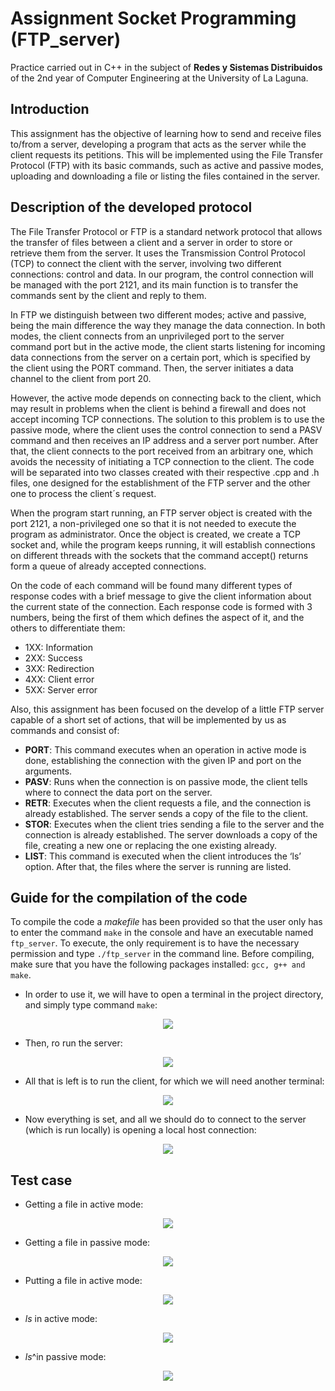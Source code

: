 # Assignment Socket Programming (FTP_server)
Practice carried out in C++ in the subject of **Redes y Sistemas Distribuidos** of the 2nd year of Computer Engineering at the University of La Laguna. 

## Introduction
This assignment has the objective of learning how to send and receive files to/from
a server, developing a program that acts as the server while the client requests its petitions.
This will be implemented using the File Transfer Protocol (FTP) with its basic commands,
such as active and passive modes, uploading and downloading a file or listing the files
contained in the server.

## Description of the developed protocol
The File Transfer Protocol or FTP is a standard network protocol that allows the
transfer of files between a client and a server in order to store or retrieve them from the
server. It uses the Transmission Control Protocol (TCP) to connect the client with the
server, involving two different connections: control and data. In our program, the control
connection will be managed with the port 2121, and its main function is to transfer the
commands sent by the client and reply to them.

In FTP we distinguish between two different modes; active and passive, being the
main difference the way they manage the data connection. In both modes, the client
connects from an unprivileged port to the server command port but in the active mode,
the client starts listening for incoming data connections from the server on a certain port,
which is specified by the client using the PORT command. Then, the server initiates a
data channel to the client from port 20.

However, the active mode depends on connecting back to the client, which may
result in problems when the client is behind a firewall and does not accept incoming TCP
connections. The solution to this problem is to use the passive mode, where the client
uses the control connection to send a PASV command and then receives an IP address
and a server port number. After that, the client connects to the port received from an
arbitrary one, which avoids the necessity of initiating a TCP connection to the client.
The code will be separated into two classes created with their respective .cpp and
.h files, one designed for the establishment of the FTP server and the other one to process
the client´s request.

When the program start running, an FTP server object is created with the port
2121, a non-privileged one so that it is not needed to execute the program as administrator.
Once the object is created, we create a TCP socket and, while the program keeps running,
it will establish connections on different threads with the sockets that the command
accept() returns form a queue of already accepted connections.

On the code of each command will be found many different types of response
codes with a brief message to give the client information about the current state of the
connection. Each response code is formed with 3 numbers, being the first of them which
defines the aspect of it, and the others to differentiate them:
- 1XX: Information
- 2XX: Success
- 3XX: Redirection
- 4XX: Client error
- 5XX: Server error

Also, this assignment has been focused on the develop of a little FTP server
capable of a short set of actions, that will be implemented by us as commands and consist
of:

- **PORT**: This command executes when an operation in active mode is done,
establishing the connection with the given IP and port on the arguments.
- **PASV**: Runs when the connection is on passive mode, the client tells where to
connect the data port on the server.
- **RETR**: Executes when the client requests a file, and the connection is already
established. The server sends a copy of the file to the client.
- **STOR**: Executes when the client tries sending a file to the server and the
connection is already established. The server downloads a copy of the file,
creating a new one or replacing the one existing already.
- **LIST**: This command is executed when the client introduces the ‘ls’ option. After
that, the files where the server is running are listed.

## Guide for the compilation of the code
To compile the code a *makefile* has been provided so that the user only has to enter
the command `make` in the console and have an executable named `ftp_server`. To
execute, the only requirement is to have the necessary permission and type
`./ftp_server` in the command line. Before compiling, make sure that you have the
following packages installed: `gcc, g++ and make`.

- In order to use it, we will have to open a terminal in the project directory, and simply type
command `make`:

<p align="center">
  <img src="https://github.com/feichay10/FTP_server/blob/ee7f0f40b1e2c16caf334046e547d7299eed67f6/assets/Screenshot_1.png" />
</p>

- Then, ro run the server:
<p align="center">
  <img src="https://github.com/feichay10/FTP_server/blob/ee7f0f40b1e2c16caf334046e547d7299eed67f6/assets/Screenshot_2.png" />
</p>

- All that is left is to run the client, for which we will need another terminal:
<p align="center">
  <img src="https://github.com/feichay10/FTP_server/blob/ee7f0f40b1e2c16caf334046e547d7299eed67f6/assets/Screenshot_3.png" />
</p>

- Now everything is set, and all we should do to connect to the server (which is run locally)
is opening a local host connection:
<p align="center">
  <img src="https://github.com/feichay10/FTP_server/blob/ee7f0f40b1e2c16caf334046e547d7299eed67f6/assets/Screenshot_4.png" />
</p>

## Test case
- Getting a file in active mode:
<p align="center">
  <img src="https://github.com/feichay10/FTP_server/blob/ee7f0f40b1e2c16caf334046e547d7299eed67f6/assets/Screenshot_5.png" />
</p>

- Getting a file in passive mode:
<p align="center">
  <img src="https://github.com/feichay10/FTP_server/blob/ee7f0f40b1e2c16caf334046e547d7299eed67f6/assets/Screenshot_6.png" />
</p>

- Putting a file in active mode:
<p align="center">
  <img src="https://github.com/feichay10/FTP_server/blob/ee7f0f40b1e2c16caf334046e547d7299eed67f6/assets/Screenshot_7.png" />
</p>

- *ls* in active mode:
<p align="center">
  <img src="https://github.com/feichay10/FTP_server/blob/ee7f0f40b1e2c16caf334046e547d7299eed67f6/assets/Screenshot_8.png" />
</p>

- *ls*^in passive mode:
<p align="center">
  <img src="https://github.com/feichay10/FTP_server/blob/ee7f0f40b1e2c16caf334046e547d7299eed67f6/assets/Screenshot_9.png" />
</p>
